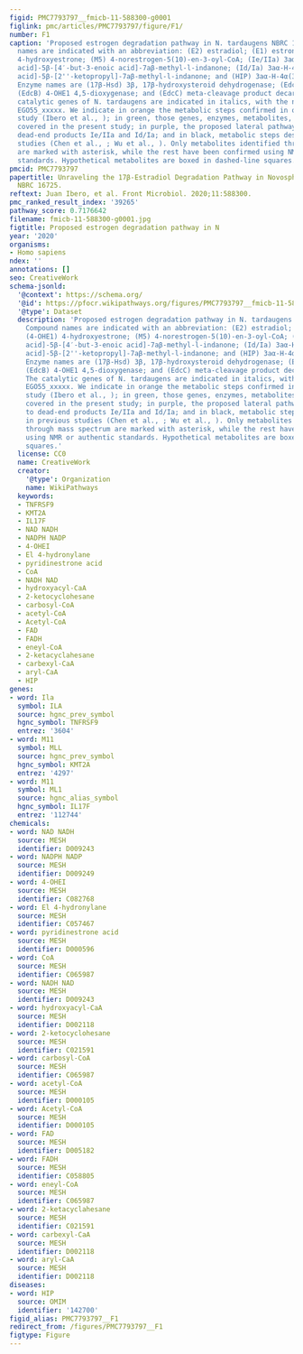 ```yaml
---
figid: PMC7793797__fmicb-11-588300-g0001
figlink: pmc/articles/PMC7793797/figure/F1/
number: F1
caption: 'Proposed estrogen degradation pathway in N. tardaugens NBRC 16725. Compound
  names are indicated with an abbreviation: (E2) estradiol; (E1) estrone; (4-OHE1)
  4-hydroxyestrone; (M5) 4-norestrogen-5(10)-en-3-oyl-CoA; (Ie/IIa) 3aα-H-4α-[3′-propanoic
  acid]-5β-[4′-but-3-enoic acid]-7aβ-methyl-l-indanone; (Id/Ia) 3aα-H-4α-[3′-propanoic
  acid]-5β-[2''-ketopropyl]-7aβ-methyl-l-indanone; and (HIP) 3aα-H-4α(3′-propanoate)-7a-β-methylhexahydro-1,5-indanedione.
  Enzyme names are (17β-Hsd) 3β, 17β-hydroxysteroid dehydrogenase; (EdcA) E1 4-hydroxylase;
  (EdcB) 4-OHE1 4,5-dioxygenase; and (EdcC) meta-cleavage product decarboxylase. The
  catalytic genes of N. tardaugens are indicated in italics, with the nomenclature
  EGO55_xxxxx. We indicate in orange the metabolic steps confirmed in our previous
  study (Ibero et al., ); in green, those genes, enzymes, metabolites, and reactions
  covered in the present study; in purple, the proposed lateral pathway leading to
  dead-end products Ie/IIa and Id/Ia; and in black, metabolic steps described in previous
  studies (Chen et al., ; Wu et al., ). Only metabolites identified through mass spectrum
  are marked with asterisk, while the rest have been confirmed using NMR or authentic
  standards. Hypothetical metabolites are boxed in dashed-line squares.'
pmcid: PMC7793797
papertitle: Unraveling the 17β-Estradiol Degradation Pathway in Novosphingobium tardaugens
  NBRC 16725.
reftext: Juan Ibero, et al. Front Microbiol. 2020;11:588300.
pmc_ranked_result_index: '39265'
pathway_score: 0.7176642
filename: fmicb-11-588300-g0001.jpg
figtitle: Proposed estrogen degradation pathway in N
year: '2020'
organisms:
- Homo sapiens
ndex: ''
annotations: []
seo: CreativeWork
schema-jsonld:
  '@context': https://schema.org/
  '@id': https://pfocr.wikipathways.org/figures/PMC7793797__fmicb-11-588300-g0001.html
  '@type': Dataset
  description: 'Proposed estrogen degradation pathway in N. tardaugens NBRC 16725.
    Compound names are indicated with an abbreviation: (E2) estradiol; (E1) estrone;
    (4-OHE1) 4-hydroxyestrone; (M5) 4-norestrogen-5(10)-en-3-oyl-CoA; (Ie/IIa) 3aα-H-4α-[3′-propanoic
    acid]-5β-[4′-but-3-enoic acid]-7aβ-methyl-l-indanone; (Id/Ia) 3aα-H-4α-[3′-propanoic
    acid]-5β-[2''-ketopropyl]-7aβ-methyl-l-indanone; and (HIP) 3aα-H-4α(3′-propanoate)-7a-β-methylhexahydro-1,5-indanedione.
    Enzyme names are (17β-Hsd) 3β, 17β-hydroxysteroid dehydrogenase; (EdcA) E1 4-hydroxylase;
    (EdcB) 4-OHE1 4,5-dioxygenase; and (EdcC) meta-cleavage product decarboxylase.
    The catalytic genes of N. tardaugens are indicated in italics, with the nomenclature
    EGO55_xxxxx. We indicate in orange the metabolic steps confirmed in our previous
    study (Ibero et al., ); in green, those genes, enzymes, metabolites, and reactions
    covered in the present study; in purple, the proposed lateral pathway leading
    to dead-end products Ie/IIa and Id/Ia; and in black, metabolic steps described
    in previous studies (Chen et al., ; Wu et al., ). Only metabolites identified
    through mass spectrum are marked with asterisk, while the rest have been confirmed
    using NMR or authentic standards. Hypothetical metabolites are boxed in dashed-line
    squares.'
  license: CC0
  name: CreativeWork
  creator:
    '@type': Organization
    name: WikiPathways
  keywords:
  - TNFRSF9
  - KMT2A
  - IL17F
  - NAD NADH
  - NADPH NADP
  - 4-OHEI
  - El 4-hydronylane
  - pyridinestrone acid
  - CoA
  - NADH NAD
  - hydroxyacyl-CaA
  - 2-ketocyclohesane
  - carbosyl-CoA
  - acetyl-CoA
  - Acetyl-CoA
  - FAD
  - FADH
  - eneyl-CoA
  - 2-ketacyclahesane
  - carbexyl-CaA
  - aryl-CaA
  - HIP
genes:
- word: Ila
  symbol: ILA
  source: hgnc_prev_symbol
  hgnc_symbol: TNFRSF9
  entrez: '3604'
- word: M11
  symbol: MLL
  source: hgnc_prev_symbol
  hgnc_symbol: KMT2A
  entrez: '4297'
- word: M11
  symbol: ML1
  source: hgnc_alias_symbol
  hgnc_symbol: IL17F
  entrez: '112744'
chemicals:
- word: NAD NADH
  source: MESH
  identifier: D009243
- word: NADPH NADP
  source: MESH
  identifier: D009249
- word: 4-OHEI
  source: MESH
  identifier: C082768
- word: El 4-hydronylane
  source: MESH
  identifier: C057467
- word: pyridinestrone acid
  source: MESH
  identifier: D000596
- word: CoA
  source: MESH
  identifier: C065987
- word: NADH NAD
  source: MESH
  identifier: D009243
- word: hydroxyacyl-CaA
  source: MESH
  identifier: D002118
- word: 2-ketocyclohesane
  source: MESH
  identifier: C021591
- word: carbosyl-CoA
  source: MESH
  identifier: C065987
- word: acetyl-CoA
  source: MESH
  identifier: D000105
- word: Acetyl-CoA
  source: MESH
  identifier: D000105
- word: FAD
  source: MESH
  identifier: D005182
- word: FADH
  source: MESH
  identifier: C058805
- word: eneyl-CoA
  source: MESH
  identifier: C065987
- word: 2-ketacyclahesane
  source: MESH
  identifier: C021591
- word: carbexyl-CaA
  source: MESH
  identifier: D002118
- word: aryl-CaA
  source: MESH
  identifier: D002118
diseases:
- word: HIP
  source: OMIM
  identifier: '142700'
figid_alias: PMC7793797__F1
redirect_from: /figures/PMC7793797__F1
figtype: Figure
---
```

